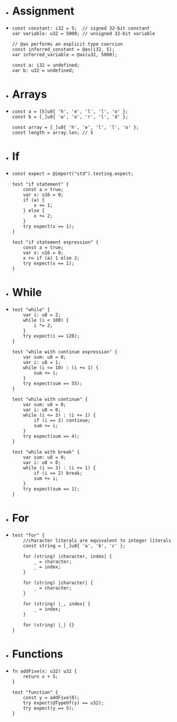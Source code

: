 - # Assignment
- ```zig
  const constant: i32 = 5;  // signed 32-bit constant
  var variable: u32 = 5000; // unsigned 32-bit variable
  
  // @as performs an explicit type coercion
  const inferred_constant = @as(i32, 5);
  var inferred_variable = @as(u32, 5000);
  
  const a: i32 = undefined;
  var b: u32 = undefined;
  ```
- # Arrays
- ```zig
  const a = [5]u8{ 'h', 'e', 'l', 'l', 'o' };
  const b = [_]u8{ 'w', 'o', 'r', 'l', 'd' };
  
  const array = [_]u8{ 'h', 'e', 'l', 'l', 'o' };
  const length = array.len; // 5
  ```
- # If
- ```zig
  const expect = @import("std").testing.expect;
  
  test "if statement" {
      const a = true;
      var x: u16 = 0;
      if (a) {
          x += 1;
      } else {
          x += 2;
      }
      try expect(x == 1);
  }
  
  test "if statement expression" {
      const a = true;
      var x: u16 = 0;
      x += if (a) 1 else 2;
      try expect(x == 1);
  }
  ```
- # While
- ```zig
  test "while" {
      var i: u8 = 2;
      while (i < 100) {
          i *= 2;
      }
      try expect(i == 128);
  }
  
  test "while with continue expression" {
      var sum: u8 = 0;
      var i: u8 = 1;
      while (i <= 10) : (i += 1) {
          sum += i;
      }
      try expect(sum == 55);
  }
  
  test "while with continue" {
      var sum: u8 = 0;
      var i: u8 = 0;
      while (i <= 3) : (i += 1) {
          if (i == 2) continue;
          sum += i;
      }
      try expect(sum == 4);
  }
  
  test "while with break" {
      var sum: u8 = 0;
      var i: u8 = 0;
      while (i <= 3) : (i += 1) {
          if (i == 2) break;
          sum += i;
      }
      try expect(sum == 1);
  }
  ```
- # For
- ```zig
  test "for" {
      //character literals are equivalent to integer literals
      const string = [_]u8{ 'a', 'b', 'c' };
  
      for (string) |character, index| {
          _ = character;
          _ = index;
      }
  
      for (string) |character| {
          _ = character;
      }
  
      for (string) |_, index| {
          _ = index;
      }
  
      for (string) |_| {}
  }
  ```
- # Functions
- ```zig
  fn addFive(x: u32) u32 {
      return x + 5;
  }
  
  test "function" {
      const y = addFive(0);
      try expect(@TypeOf(y) == u32);
      try expect(y == 5);
  }
  ```